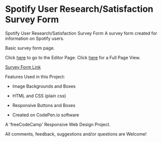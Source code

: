# Spotify User Research/Satisfaction Survey Form

Spotify User Research/Satisfaction Survey Form
A survey form created for information on Spotify users.

Basic survey form page.

Click [here](https://codepen.io/richnguyen/pen/porowwK) to go to the Editor Page. 
Click [here](https://codepen.io/richnguyen/full/porowwK) for a Full Page View.

[Survey Form Link](https://codepen.io/richnguyen/full/porowwK)

Features Used in this Project:

  * Image Backgrounds and Boxes

  * HTML and CSS (plain css)

  * Responsive Buttons and Boxes

  * Created on CodePen.io software

A 'freeCodeCamp' Responsive Web Design Project.

All comments, feedback, suggestions and/or questions are Welcome!
